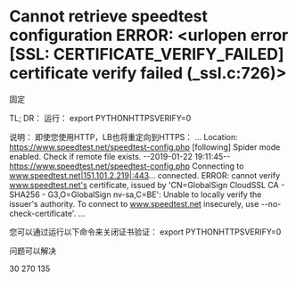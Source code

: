 # Cannot retrieve speedtest configuration ERROR: <urlopen error [SSL: CERTIFICATE_VERIFY_FAILED] **certificate verify failed** (_ssl.c:726)>

固定

TL; DR：
运行：
export PYTHONHTTPSVERIFY=0

说明：
即使您使用HTTP，LB也将重定向到HTTPS：
... Location: https://www.speedtest.net/speedtest-config.php [following] Spider mode enabled. Check if remote file exists. --2019-01-22 19:11:45-- https://www.speedtest.net/speedtest-config.php Connecting to www.speedtest.net|151.101.2.219|:443... connected. ERROR: cannot verify www.speedtest.net's certificate, issued by 'CN=GlobalSign CloudSSL CA - SHA256 - G3,O=GlobalSign nv-sa,C=BE': Unable to locally verify the issuer's authority. To connect to www.speedtest.net insecurely, use --no-check-certificate'. ...

您可以通过运行以下命令来关闭证书验证：
export PYTHONHTTPSVERIFY=0

问题可以解决

30 270 135
